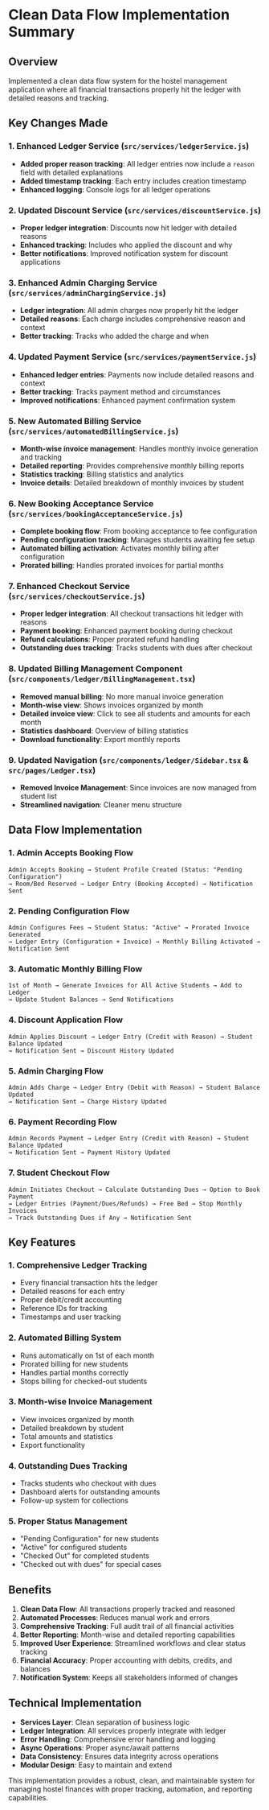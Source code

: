 # Clean Data Flow Implementation Summary

## Overview
Implemented a clean data flow system for the hostel management application where all financial transactions properly hit the ledger with detailed reasons and tracking.

## Key Changes Made

### 1. Enhanced Ledger Service (`src/services/ledgerService.js`)
- **Added proper reason tracking**: All ledger entries now include a `reason` field with detailed explanations
- **Added timestamp tracking**: Each entry includes creation timestamp
- **Enhanced logging**: Console logs for all ledger operations

### 2. Updated Discount Service (`src/services/discountService.js`)
- **Proper ledger integration**: Discounts now hit ledger with detailed reasons
- **Enhanced tracking**: Includes who applied the discount and why
- **Better notifications**: Improved notification system for discount applications

### 3. Enhanced Admin Charging Service (`src/services/adminChargingService.js`)
- **Ledger integration**: All admin charges now properly hit the ledger
- **Detailed reasons**: Each charge includes comprehensive reason and context
- **Better tracking**: Tracks who added the charge and when

### 4. Updated Payment Service (`src/services/paymentService.js`)
- **Enhanced ledger entries**: Payments now include detailed reasons and context
- **Better tracking**: Tracks payment method and circumstances
- **Improved notifications**: Enhanced payment confirmation system

### 5. New Automated Billing Service (`src/services/automatedBillingService.js`)
- **Month-wise invoice management**: Handles monthly invoice generation and tracking
- **Detailed reporting**: Provides comprehensive monthly billing reports
- **Statistics tracking**: Billing statistics and analytics
- **Invoice details**: Detailed breakdown of monthly invoices by student

### 6. New Booking Acceptance Service (`src/services/bookingAcceptanceService.js`)
- **Complete booking flow**: From booking acceptance to fee configuration
- **Pending configuration tracking**: Manages students awaiting fee setup
- **Automated billing activation**: Activates monthly billing after configuration
- **Prorated billing**: Handles prorated invoices for partial months

### 7. Enhanced Checkout Service (`src/services/checkoutService.js`)
- **Proper ledger integration**: All checkout transactions hit ledger with reasons
- **Payment booking**: Enhanced payment booking during checkout
- **Refund calculations**: Proper prorated refund handling
- **Outstanding dues tracking**: Tracks students with dues after checkout

### 8. Updated Billing Management Component (`src/components/ledger/BillingManagement.tsx`)
- **Removed manual billing**: No more manual invoice generation
- **Month-wise view**: Shows invoices organized by month
- **Detailed invoice view**: Click to see all students and amounts for each month
- **Statistics dashboard**: Overview of billing statistics
- **Download functionality**: Export monthly reports

### 9. Updated Navigation (`src/components/ledger/Sidebar.tsx` & `src/pages/Ledger.tsx`)
- **Removed Invoice Management**: Since invoices are now managed from student list
- **Streamlined navigation**: Cleaner menu structure

## Data Flow Implementation

### 1. Admin Accepts Booking Flow
```
Admin Accepts Booking → Student Profile Created (Status: "Pending Configuration") 
→ Room/Bed Reserved → Ledger Entry (Booking Accepted) → Notification Sent
```

### 2. Pending Configuration Flow
```
Admin Configures Fees → Student Status: "Active" → Prorated Invoice Generated 
→ Ledger Entry (Configuration + Invoice) → Monthly Billing Activated → Notification Sent
```

### 3. Automatic Monthly Billing Flow
```
1st of Month → Generate Invoices for All Active Students → Add to Ledger 
→ Update Student Balances → Send Notifications
```

### 4. Discount Application Flow
```
Admin Applies Discount → Ledger Entry (Credit with Reason) → Student Balance Updated 
→ Notification Sent → Discount History Updated
```

### 5. Admin Charging Flow
```
Admin Adds Charge → Ledger Entry (Debit with Reason) → Student Balance Updated 
→ Notification Sent → Charge History Updated
```

### 6. Payment Recording Flow
```
Admin Records Payment → Ledger Entry (Credit with Reason) → Student Balance Updated 
→ Notification Sent → Payment History Updated
```

### 7. Student Checkout Flow
```
Admin Initiates Checkout → Calculate Outstanding Dues → Option to Book Payment 
→ Ledger Entries (Payment/Dues/Refunds) → Free Bed → Stop Monthly Invoices 
→ Track Outstanding Dues if Any → Notification Sent
```

## Key Features

### 1. Comprehensive Ledger Tracking
- Every financial transaction hits the ledger
- Detailed reasons for each entry
- Proper debit/credit accounting
- Reference IDs for tracking
- Timestamps and user tracking

### 2. Automated Billing System
- Runs automatically on 1st of each month
- Prorated billing for new students
- Handles partial months correctly
- Stops billing for checked-out students

### 3. Month-wise Invoice Management
- View invoices organized by month
- Detailed breakdown by student
- Total amounts and statistics
- Export functionality

### 4. Outstanding Dues Tracking
- Tracks students who checkout with dues
- Dashboard alerts for outstanding amounts
- Follow-up system for collections

### 5. Proper Status Management
- "Pending Configuration" for new students
- "Active" for configured students
- "Checked Out" for completed students
- "Checked out with dues" for special cases

## Benefits

1. **Clean Data Flow**: All transactions properly tracked and reasoned
2. **Automated Processes**: Reduces manual work and errors
3. **Comprehensive Tracking**: Full audit trail of all financial activities
4. **Better Reporting**: Month-wise and detailed reporting capabilities
5. **Improved User Experience**: Streamlined workflows and clear status tracking
6. **Financial Accuracy**: Proper accounting with debits, credits, and balances
7. **Notification System**: Keeps all stakeholders informed of changes

## Technical Implementation

- **Services Layer**: Clean separation of business logic
- **Ledger Integration**: All services properly integrate with ledger
- **Error Handling**: Comprehensive error handling and logging
- **Async Operations**: Proper async/await patterns
- **Data Consistency**: Ensures data integrity across operations
- **Modular Design**: Easy to maintain and extend

This implementation provides a robust, clean, and maintainable system for managing hostel finances with proper tracking, automation, and reporting capabilities.
